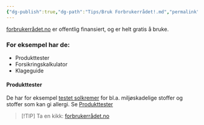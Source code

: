 ```yaml
---
{"dg-publish":true,"dg-path":"Tips/Bruk Forbrukerrådet!.md","permalink":"/tips/bruk-forbrukerradet/"}
---
```



[forbrukerrådet.no](https://forbrukerrådet.no) er offentlig finansiert, og er helt gratis å bruke.

### For eksempel har de:
- Produkttester
- Forsikringskalkulator
- Klageguide

#### Produkttester
De har for eksempel [testet solkremer](https://www.forbrukerradet.no/tester/solkrem-2023) for bl.a. miljøskadelige stoffer og stoffer som kan gi allergi. Se [Produkttester](https://www.forbrukerradet.no/tester/)

> [!TIP] Ta en kikk: [forbrukerrådet.no](https://forbrukerrådet.no)